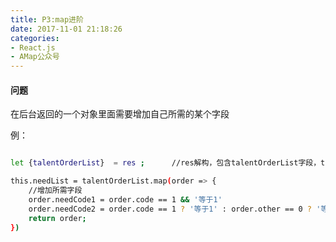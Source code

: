 ```yaml
---
title: P3:map进阶
date: 2017-11-01 21:18:26
categories:
- React.js
- AMap公众号
---
```


<!--more-->

#### 问题

在后台返回的一个对象里面需要增加自己所需的某个字段

例：

```bash

let {talentOrderList}  = res ;      //res解构，包含talentOrderList字段，type=Array

this.needList = talentOrderList.map(order => {
    //增加所需字段
    order.needCode1 = order.code == 1 && '等于1'
    order.needCode2 = order.code == 1 ? '等于1' : order.other == 0 ? '等于0' : '其他'
    return order;
})

```


